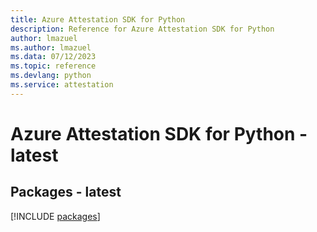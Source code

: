 ```yaml
---
title: Azure Attestation SDK for Python
description: Reference for Azure Attestation SDK for Python
author: lmazuel
ms.author: lmazuel
ms.data: 07/12/2023
ms.topic: reference
ms.devlang: python
ms.service: attestation
---
```

# Azure Attestation SDK for Python - latest
## Packages - latest
[!INCLUDE [packages](attestation-index.md)]